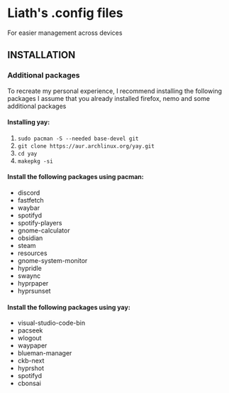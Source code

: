 # Liath's .config files
For easier management across devices

## INSTALLATION

### Additional packages
To recreate my personal experience, I recommend installing the following packages
I assume that you already installed firefox, nemo and some additional packages

#### Installing yay:
1. ``sudo pacman -S --needed base-devel git``
2. ``git clone https://aur.archlinux.org/yay.git``
3. ``cd yay``
4. ``makepkg -si``

#### Install the following packages using pacman:
- discord
- fastfetch
- waybar
- spotifyd
- spotify-players
- gnome-calculator
- obsidian
- steam
- resources
- gnome-system-monitor
- hypridle
- swaync
- hyprpaper
- hyprsunset

#### Install the following packages using yay:
- visual-studio-code-bin
- pacseek
- wlogout
- waypaper
- blueman-manager
- ckb-next
- hyprshot
- spotifyd
- cbonsai
